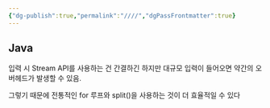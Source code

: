 ```yaml
---
{"dg-publish":true,"permalink":"////","dgPassFrontmatter":true}
---
```



## Java

입력 시 Stream API를 사용하는 건 간결하긴 하지만 대규모 입력이 들어오면 약간의 오버헤드가 발생할 수 있음.

그렇기 때문에 전통적인 for 루프와 split()을 사용하는 것이 더 효율적일 수 있다